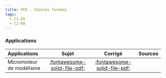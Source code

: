 ```yaml
---
title: PFD - Chaînes fermées 
tags:
  - C1-05
  - C2-09
---
```



### Applications 
 
| Applications | Sujet | Corrigé | Sources  | 
| :-------------- | :---: | :-----: | :------: | 
| Micromoteur de modélisme | [:fontawesome-solid-file-pdf:](http://xpessoles-cpge.fr/pdf/Cy_04_03_PFD_CF_App_01_Micromoteur_Sujet.pdf) | [:fontawesome-solid-file-pdf:](http://xpessoles-cpge.fr/pdf/Cy_04_03_PFD_CF_App_01_Micromoteur_Corrige.pdf) | 




